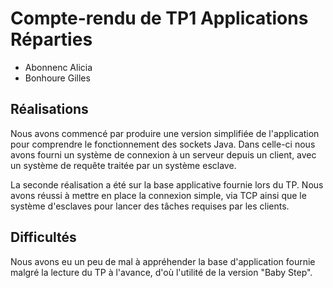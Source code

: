 # Compte-rendu de TP1 Applications Réparties

* Abonnenc Alicia
* Bonhoure Gilles

## Réalisations
Nous avons commencé par produire une version simplifiée de l'application pour comprendre le fonctionnement des sockets Java. Dans celle-ci nous avons fourni un système de connexion à un serveur depuis un client, avec un système de requête traitée par un système esclave.

La seconde réalisation a été sur la base applicative fournie lors du TP. Nous avons réussi à mettre en place la connexion simple, via TCP ainsi que le système d'esclaves pour lancer des tâches requises par les clients.

## Difficultés
Nous avons eu un peu de mal à appréhender la base d'application fournie malgré la lecture du TP à l'avance, d'où l'utilité de la version "Baby Step".

